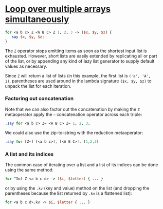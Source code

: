 [1]: https://rosettacode.org/wiki/Loop_over_multiple_arrays_simultaneously

# [Loop over multiple arrays simultaneously][1]

```perl
for <a b c> Z <A B C> Z 1, 2, 3 -> ($x, $y, $z) {
   say $x, $y, $z;
}
```


The `Z` operator stops emitting items as soon as the shortest input list is exhausted. However, short lists are easily extended by replicating all or part of the list, or by appending any kind of lazy list generator to supply default values as necessary.



Since `Z` will return a list of lists (in this example, the first list is `('a', 'A', 1)`, parentheses are used around in the lambda signature `($x, $y, $z)` to unpack the list for each iteration.



### Factoring out concatenation



Note that we can also factor out the concatenation by making the `Z` metaoperator apply the `~` concatenation operator across each triple:

```perl
.say for <a b c> Z~ <A B C> Z~ 1, 2, 3;
```


We could also use the zip-to-string with the reduction metaoperator:

```perl
.say for [Z~] [<a b c>], [<A B C>], [1,2,3]
```


### A list and its indices



The common case of iterating over a list and a list of its indices can be done using the same method:

```perl
for ^Inf Z <a b c d> -> ($i, $letter) { ... }
```


or by using the `.kv` (key and value) method on the list (and dropping the parentheses because the list returned by `.kv` is a flattened list):

```perl
for <a b c d>.kv -> $i, $letter { ... }
```